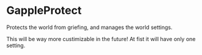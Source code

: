 # GappleProtect
Protects the world from griefing, and manages the world settings.

This will be way more custimizable in the future! At fist it will have only one setting.
